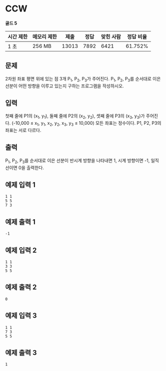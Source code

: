 # CCW

**골드 5**

|시간 제한	|메모리 제한	|제출	|정답|	맞힌 사람|	정답 비율|
|---|---|---|---|---|---|
|1 초	|256 MB	|13013|	7892|	6421|	61.752%|

## 문제 

2차원 좌표 평면 위에 있는 점 3개 P<sub>1</sub>, P<sub>2</sub>, P<sub>3</sub>가 주어진다. P<sub>1</sub>, P<sub>2</sub>, P<sub>3</sub>를 순서대로 이은 선분이 어떤 방향을 이루고 있는지 구하는 프로그램을 작성하시오.

## 입력 

첫째 줄에 P1의 (x<sub>1</sub>, y<sub>1</sub>), 둘째 줄에 P2의 (x<sub>2</sub>, y<sub>2</sub>), 셋째 줄에 P3의 (x<sub>3</sub>, y<sub>3</sub>)가 주어진다. (-10,000 ≤ x<sub>1</sub>, y<sub>1</sub>, x<sub>2</sub>, y<sub>2</sub>, x<sub>3</sub>, y<sub>3</sub> ≤ 10,000) 모든 좌표는 정수이다. P1, P2, P3의 좌표는 서로 다르다.

##  출력 

P<sub>1</sub>, P<sub>2</sub>, P<sub>3</sub>를 순서대로 이은 선분이 반시계 방향을 나타내면 1, 시계 방향이면 -1, 일직선이면 0을 출력한다.

## 예제 입력 1

```
1 1
5 5
7 3
```

## 예제 출력 1

```
-1
```

## 예제 입력 2

```
1 1
3 3
5 5
```

## 예제 출력 2

```
0
```

## 예제 입력 3

```
1 1
7 3
5 5
```

## 예제 출력 3

```
1
```